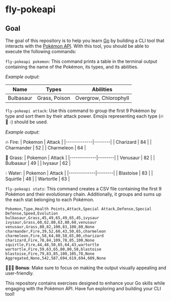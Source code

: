 # fly-pokeapi

## Goal

The goal of this repository is to help you learn [Go](https://go.dev/) by building a CLI tool that interacts with the [Pokémon API](https://pokeapi.co/). With this tool, you should be able to execute the following commands:

`fly-pokeapi pokemon`: This command prints a table in the terminal output containing the name of the Pokémon, its types, and its abilities.

*Example output:*

|   Name    |        Types         |                   Abilities                   |
|-----------|----------------------|-----------------------------------------------|
| Bulbasaur | Grass, Poison        | Overgrow, Chlorophyll                         |



`fly-pokeapi attack`: Use this command to group the first 9 Pokémon by type and sort them by their attack power. Emojis representing each type (🔥 🌵 💧) should be used.

*Example output:*

🔥 Fire:
|   Pokemon   | Attack |
|-------------|--------|
| Charizard   |   84   |
| Charmander  |   52   |
| Charmeleon  |   64   |

🌵 Grass:
|   Pokemon   | Attack |
|-------------|--------|
| Venusaur    |   82   |
| Bulbasaur   |   49   |
| Ivysaur     |   62   |

💧 Water:
|   Pokemon   | Attack |
|-------------|--------|
| Blastoise   |   83   |
| Squirtle    |   48   |
| Wartortle   |   63   |

`fly-pokeapi stats`: This command creates a CSV file containing the first 9 Pokémon and their evolutionary chain. Additionally, it groups and sums up the each stat belonging to each Pokémon.

```csv
Pokemon,Type,Health Points,Attack,Special Attack,Defense,Special Defense,Speed,Evolution
bulbasaur,Grass,45,49,65,49,65,45,ivysaur
ivysaur,Grass,60,62,80,63,80,60,venusaur
venusaur,Grass,80,82,100,83,100,80,None
charmander,Fire,39,52,60,43,50,65,charmeleon
charmeleon,Fire,58,64,80,58,65,80,charizard
charizard,Fire,78,84,109,78,85,100,None
squirtle,Fire,44,48,50,65,64,43,wartortle
wartortle,Fire,59,63,65,80,80,58,blastoise
blastoise,Fire,79,83,85,100,105,78,None
Aggregated,None,542,587,694,619,694,609,None
```


🌟🌟🌟 **Bonus**: Make sure to focus on making the output visually appealing and user-friendly.

This repository contains exercises designed to enhance your Go skills while engaging with the Pokémon API. Have fun exploring and building your CLI tool!